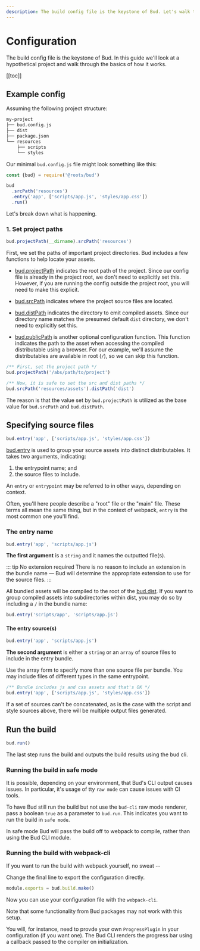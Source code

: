 ```yaml
---
description: The build config file is the keystone of Bud. Let's walk through a simple example.
---
```


# Configuration

The build config file is the keystone of Bud. In this guide we'll look at a
hypothetical project and walk through the basics of how it works.

[[toc]]

## Example config

Assuming the following project structure:

```sh
my-project
├── bud.config.js
├── dist
├── package.json
└── resources
    ├── scripts
    └── styles
```

Our minimal `bud.config.js` file might look something like this:

```js
const {bud} = require('@roots/bud')

bud
  .srcPath('resources')
  .entry('app', ['scripts/app.js', 'styles/app.css'])
  .run()
```

Let's break down what is happening.

### 1. Set project paths

```js
bud.projectPath(__dirname).srcPath('resources')
```

First, we set the paths of important project directories. Bud includes a few
functions to help locate your assets.

- [bud.projectPath](config-projectPath.md) indicates the root path of the project.
  Since our config file is already in the project root, we don't need to
  explicitly set this. However, if you are running the config outside the project
  root, you will need to make this explicit.

- [bud.srcPath](config-srcPath.md) indicates where the project source files are
  located.

- [bud.distPath](config-distPath.md) indicates the directory to emit compiled
  assets. Since our directory name matches the presumed default `dist` directory,
  we don't need to explicitly set this.

- [bud.publicPath](config-publicPath.md) is another optional configuration function.
  This function indicates the path to the asset when accessing the compiled distributable using a browser. For our example, we'll assume the distributables are available in root (`/`), so we can skip this function.

```js
/** First, set the project path */
bud.projectPath('/abs/path/to/project')

/** Now, it is safe to set the src and dist paths */
bud.srcPath('resources/assets').distPath('dist')
```

The reason is that the value set by `bud.projectPath` is utilized as the base value for `bud.srcPath` and `bud.distPath`.

## Specifying source files

```js
bud.entry('app', ['scripts/app.js', 'styles/app.css'])
```

[bud.entry](config-entry.md) is used to group your source
assets into distinct distributables. It takes two arguments, indicating:

1. the entrypoint name; and
2. the source files to include.

An `entry` or `entrypoint` may be referred to in other ways, depending on context.

Often, you'll here people describe a "root" file or the "main" file. These terms all mean the same thing, but in the context of webpack, `entry` is the most common one you'll find.

### The entry name

```js
bud.entry('app', 'scripts/app.js')
```

**The first argument** is a `string` and it names the outputted file(s).

::: tip No extension required
There is no reason to include an extension in the bundle name &mdash; Bud will
determine the appropriate extension to use for the source files.
:::

All bundled assets will be compiled to the root of the [bud.dist](/config-dist.md).
If you want to group compiled assets into subdirectories within dist, you may
do so by including a `/` in the bundle name:

```js
bud.entry('scripts/app', 'scripts/app.js')
```

#### The entry source(s)

```js
bud.entry('app', 'scripts/app.js')
```

**The second argument** is either a `string` or an `array` of source files
to include in the entry bundle.

Use the array form to specify more than one source file per bundle. You may
include files of different types in the same entrypoint.

```js
/** Bundle includes js and css assets and that's OK */
bud.entry('app', ['scripts/app.js', 'styles/app.css'])
```

If a set of sources can't be concatenated, as is the case with the script and
style sources above, there will be multiple output files generated.

## Run the build

```js
bud.run()
```

The last step runs the build and outputs the build results using the bud cli.

### Running the build in safe mode

It is possible, depending on your environment, that Bud's CLI output causes issues. In particular, it's usage of tty `raw mode` can cause issues with CI tools.

To have Bud still run the build but not use the `bud-cli` raw mode renderer, pass a boolean `true` as a parameter to `bud.run`. This indicates you want to run the build in `safe mode`.

In safe mode Bud will pass the build off to webpack to compile, rather than using the Bud CLI module.

### Running the build with webpack-cli

If you want to run the build with webpack yourself, no sweat --

Change the final line to export the configuration directly.

```js
module.exports = bud.build.make()
```

Now you can use your configuration file with the `webpack-cli`.

Note that some functionality from Bud packages may not work with this setup.

You will, for instance, need to provde your own `ProgressPlugin` in your
configuration (if you want one). The Bud CLI renders the progress bar using a
callback passed to the compiler on initialization.
